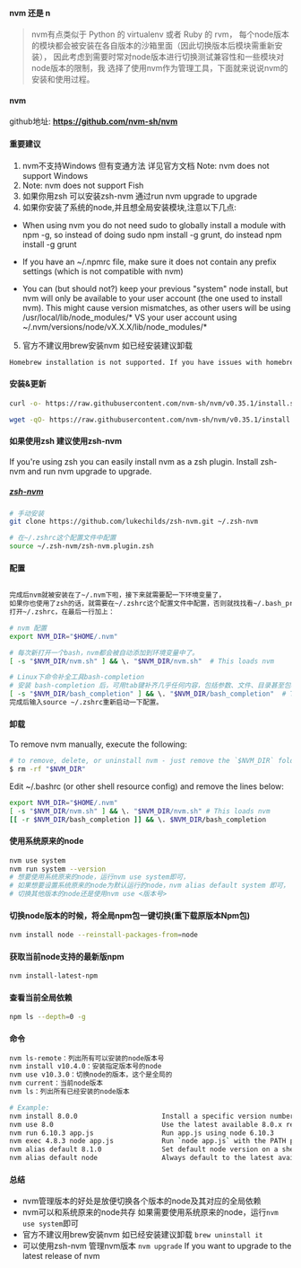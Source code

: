 #### nvm 还是 n
> nvm有点类似于 Python 的 virtualenv 或者 Ruby 的 rvm，
> 每个node版本的模块都会被安装在各自版本的沙箱里面（因此切换版本后模块需重新安装），
> 因此考虑到需要时常对node版本进行切换测试兼容性和一些模块对node版本的限制，我
> 选择了使用nvm作为管理工具，下面就来说说nvm的安装和使用过程。

#### nvm
github地址: **https://github.com/nvm-sh/nvm**

#### 重要建议  
1. nvm不支持Windows 但有变通方法 详见官方文档 Note: nvm does not support Windows
2. Note: nvm does not support Fish
3. 如果你用zsh 可以安装zsh-nvm 通过run nvm upgrade to upgrade
4. 如果你安装了系统的node,并且想全局安装模块,注意以下几点:

+ When using nvm you do not need sudo to globally install a module with npm -g, so instead of doing sudo npm install -g grunt, do instead npm install -g grunt

+ If you have an ~/.npmrc file, make sure it does not contain any prefix settings (which is not compatible with nvm)

+ You can (but should not?) keep your previous "system" node install, but nvm will only be available to your user account (the one used to install nvm). This might cause version mismatches, as other users will be using /usr/local/lib/node_modules/* VS your user account using ~/.nvm/versions/node/vX.X.X/lib/node_modules/*

5. 官方不建议用brew安装nvm 如已经安装建议卸载
```bash
Homebrew installation is not supported. If you have issues with homebrew-installed nvm, please brew uninstall it, and install it using the instructions below, before filing an issue.
```
#### 安装&更新
```bash
curl -o- https://raw.githubusercontent.com/nvm-sh/nvm/v0.35.1/install.sh | bash
```
```bash
wget -qO- https://raw.githubusercontent.com/nvm-sh/nvm/v0.35.1/install.sh | bash
```

#### 如果使用zsh 建议使用zsh-nvm
If you're using zsh you can easily install nvm as a zsh plugin. Install zsh-nvm and run nvm upgrade to upgrade.
##### [zsh-nvm](https://github.com/lukechilds/zsh-nvm)
```bash
# 手动安装
git clone https://github.com/lukechilds/zsh-nvm.git ~/.zsh-nvm

# 在~/.zshrc这个配置文件中配置
source ~/.zsh-nvm/zsh-nvm.plugin.zsh
```

#### 配置
``` bash

完成后nvm就被安装在了~/.nvm下啦，接下来就需要配一下环境变量了，
如果你也使用了zsh的话，就需要在~/.zshrc这个配置文件中配置，否则就找找看~/.bash_profile或者~/.profile吧。
打开~/.zshrc，在最后一行加上：

# nvm 配置
export NVM_DIR="$HOME/.nvm"

# 每次新打开一个bash，nvm都会被自动添加到环境变量中了。
[ -s "$NVM_DIR/nvm.sh" ] && \. "$NVM_DIR/nvm.sh"  # This loads nvm

# Linux下命令补全工具bash-completion
# 安装 bash-completion 后，可用tab键补齐几乎任何内容，包括参数、文件、目录甚至包名等
[ -s "$NVM_DIR/bash_completion" ] && \. "$NVM_DIR/bash_completion"  # This loads nvm bash_completion
完成后输入source ~/.zshrc重新启动一下配置。

```

#### 卸载
To remove nvm manually, execute the following:
```bash
# to remove, delete, or uninstall nvm - just remove the `$NVM_DIR` folder (usually `~/.nvm`)
$ rm -rf "$NVM_DIR"
```
Edit ~/.bashrc (or other shell resource config) and remove the lines below:
```bash
export NVM_DIR="$HOME/.nvm"
[ -s "$NVM_DIR/nvm.sh" ] && \. "$NVM_DIR/nvm.sh" # This loads nvm
[[ -r $NVM_DIR/bash_completion ]] && \. $NVM_DIR/bash_completion
```

#### 使用系统原来的node
```bash
nvm use system
nvm run system --version
# 想要使用系统原来的node，运行nvm use system即可，
# 如果想要设置系统原来的node为默认运行的node，nvm alias default system 即可，
# 切换其他版本的node还是使用nvm use <版本号>
```

#### 切换node版本的时候，将全局npm包一键切换(重下载原版本Npm包)
```bash
nvm install node --reinstall-packages-from=node
```
#### 获取当前node支持的最新版npm
```bash
nvm install-latest-npm
```
#### 查看当前全局依赖
```bash
npm ls --depth=0 -g
```

#### 命令
```bash
nvm ls-remote：列出所有可以安装的node版本号  
nvm install v10.4.0：安装指定版本号的node  
nvm use v10.3.0：切换node的版本，这个是全局的  
nvm current：当前node版本  
nvm ls：列出所有已经安装的node版本  

# Example:
nvm install 8.0.0                     Install a specific version number
nvm use 8.0                           Use the latest available 8.0.x release
nvm run 6.10.3 app.js                 Run app.js using node 6.10.3
nvm exec 4.8.3 node app.js            Run `node app.js` with the PATH pointing to node 4.8.3
nvm alias default 8.1.0               Set default node version on a shell
nvm alias default node                Always default to the latest available node version on a shell
```
#### 总结
+ nvm管理版本的好处是放便切换各个版本的node及其对应的全局依赖
+ nvm可以和系统原来的node共存 如果需要使用系统原来的node，运行`nvm use system`即可
+ 官方不建议用brew安装nvm 如已经安装建议卸载 `brew uninstall it`
+ 可以使用zsh-nvm 管理nvm版本 `nvm upgrade` If you want to upgrade to the latest release of nvm
